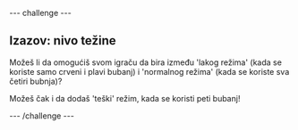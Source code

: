 \--- challenge \---

## Izazov: nivo težine

Možeš li da omogućiš svom igraču da bira između 'lakog režima' (kada se koriste samo crveni i plavi bubanj) i 'normalnog režima' (kada se koriste sva četiri bubnja)?

Možeš čak i da dodaš 'teški' režim, kada se koristi peti bubanj!

\--- /challenge \---